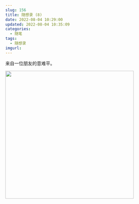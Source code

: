 ```yaml
---
slug: 156
title: 随想录 (8)
date: 2022-08-04 10:29:00
updated: 2022-08-04 10:35:09
categories: 
  - 随笔
tags: 
  - 随想录
imgurl: 
---
```



来自一位朋友的意难平。

<img src="https://oss.zburu.com/i/2022/08/04/62eb2eb5d2d21.jpg" style="width:400px;">